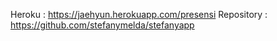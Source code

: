Heroku : https://jaehyun.herokuapp.com/presensi
Repository : https://github.com/stefanymelda/stefanyapp
